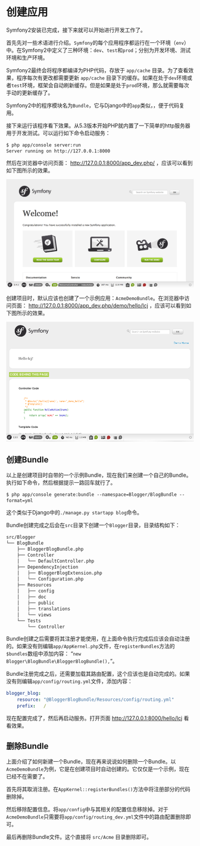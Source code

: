 # 创建应用

Symfony2安装已完成，接下来就可以开始进行开发工作了。

首先先对一些术语进行介绍。`Symfony`的每个应用程序都运行在一个环境（`env`）中。在Symfony2中定义了三种环境：`dev`、`test`和`prod`；分别为开发环境、测试环境和生产环境。

Symfony2最终会将程序都编译为PHP代码，存放于 `app/cache` 目录。为了查看效果，程序每次有更改都需要更新 `app/cache` 目录下的缓存。如果在处于`dev`环境或者`test`环境，框架会自动刷新缓存。但是如果是处于`prod`环境，那么就需要每次手动的更新缓存了。

Symfony2中的程序模块名为`Bundle`，它与Django中的`app`类似，，便于代码复用。

接下来运行该程序看下效果。从5.3版本开始PHP就内置了一下简单的http服务器用于开发测试。可以运行如下命令启动服务：

```shell
$ php app/console server:run
Server running on http://127.0.0.1:8000
```

然后在浏览器中访问页面： http://127.0.0.1:8000/app_dev.php/ ，应该可以看到如下图所示的效果。

![起始页面](welcome.png)

创建项目时，默认应该也创建了一个示例应用：`AcmeDemoBundle`。在浏览器中访问页面： http://127.0.0.1:8000/app_dev.php/demo/hello/lcj ，应该可以看到如下图所示的效果。

![示例页面](demo_hello.png)

## 创建Bundle
以上是创建项目时自带的一个示例Bundle，现在我们来创建一个自己的Bundle。执行如下命令，然后根据提示一路回车就行了。

```shell
$ php app/console generate:bundle --namespace=Blogger/BlogBundle --format=yml
```

这个类似于Django中的`./manage.py startapp blog`命令。

Bundle创建完成之后会在`src`目录下创建一个`Blogger`目录，目录结构如下：

```
src/Blogger
└── BlogBundle
    ├── BloggerBlogBundle.php
    ├── Controller
    │   └── DefaultController.php
    ├── DependencyInjection
    │   ├── BloggerBlogExtension.php
    │   └── Configuration.php
    ├── Resources
    │   ├── config
    │   ├── doc
    │   ├── public
    │   ├── translations
    │   └── views
    └── Tests
        └── Controller
```

Bundle创建之后需要将其注册才能使用，在上面命令执行完成后应该会自动注册的。如果没有则编辑`app/AppKernel.php`文件，在`registerBundles`方法的`$bundles`数组中添加内容： “`new Blogger\BlogBundle\BloggerBlogBundle(),`”。

Bundle注册完成之后，还需要加载其路由配置，这个应该也是自动完成的。如果没有则编辑`app/config/routing.yml`文件，添加内容：

```yml
blogger_blog:
    resource: "@BloggerBlogBundle/Resources/config/routing.yml"
    prefix:   /
```

现在配置完成了，然后再启动服务。打开页面 http://127.0.0.1:8000/hello/lcj 看看效果。

## 删除Bundle
上面介绍了如何新建一个Bundle，现在再来说说如何删除一个Bundle。以`AcmeDemoBundle`为例，它是在创建项目时自动创建的。它仅仅是一个示例，现在已经不在需要了。

首先将其取消注册。在`AppKernel::registerBundles()`方法中将注册部分的代码删除掉。

然后移除配置信息。将`app/config`中与其相关的配置信息移除掉。对于`AcmeDemoBundle`只需要将`app/config/routing_dev.yml`文件中的路由配置删除即可。

最后再删除Bundle文件。这个直接将 `src/Acme` 目录删除即可。




